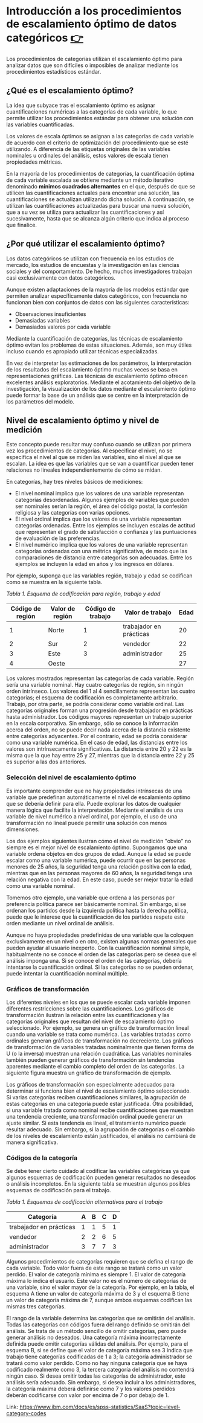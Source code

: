 # Introducción a los procedimientos de escalamiento óptimo de datos categóricos [👉](https://www.ibm.com/docs/es/spss-statistics/SaaS?topic=categories-introduction-optimal-scaling-procedures-categorical-data)

Los procedimientos de categorías utilizan el escalamiento óptimo para analizar datos que son difíciles o imposibles de analizar mediante los procedimientos estadísticos estándar.

## ¿Qué es el escalamiento óptimo?

La idea que subyace tras el escalamiento óptimo es asignar cuantificaciones numéricas a las categorías de cada variable, lo que permite utilizar los procedimientos estándar para obtener una solución con las variables cuantificadas.

Los valores de escala óptimos se asignan a las categorías de cada variable de acuerdo con el criterio de optimización del procedimiento que se esté utilizando. A diferencia de las etiquetas originales de las variables nominales u ordinales del análisis, estos valores de escala tienen propiedades métricas.

En la mayoría de los procedimientos de categorías, la cuantificación óptima de cada variable escalada se obtiene mediante un método iterativo denominado **mínimos cuadrados alternantes** en el que, después de que se utilicen las cuantificaciones actuales para encontrar una solución, las cuantificaciones se actualizan utilizando dicha solución. A continuación, se utilizan las cuantificaciones actualizadas para buscar una nueva solución, que a su vez se utiliza para actualizar las cuantificaciones y así sucesivamente, hasta que se alcanza algún criterio que indica al proceso que finalice.

## ¿Por qué utilizar el escalamiento óptimo?

Los datos categóricos se utilizan con frecuencia en los estudios de mercado, los estudios de encuestas y la investigación en las ciencias sociales y del comportamiento. De hecho, muchos investigadores trabajan casi exclusivamente con datos categóricos.

Aunque existen adaptaciones de la mayoría de los modelos estándar que permiten analizar específicamente datos categóricos, con frecuencia no funcionan bien con conjuntos de datos con las siguientes características:

- Observaciones insuficientes
- Demasiadas variables
- Demasiados valores por cada variable

Mediante la cuantificación de categorías, las técnicas de escalamiento óptimo evitan los problemas de estas situaciones. Además, son muy útiles incluso cuando es apropiado utilizar técnicas especializadas.

En vez de interpretar las estimaciones de los parámetros, la interpretación de los resultados del escalamiento óptimo muchas veces se basa en representaciones gráficas. Las técnicas de escalamiento óptimo ofrecen excelentes análisis exploratorios. Mediante el acotamiento del objetivo de la investigación, la visualización de los datos mediante el escalamiento óptimo puede formar la base de un análisis que se centre en la interpretación de los parámetros del modelo.

## Nivel de escalamiento óptimo y nivel de medición

Este concepto puede resultar muy confuso cuando se utilizan por primera vez los procedimientos de categorías. Al especificar el nivel, no se especifica el nivel al que se miden las variables, sino el nivel al que se escalan. La idea es que las variables que se van a cuantificar pueden tener relaciones no lineales independientemente de cómo se midan.

En categorías, hay tres niveles básicos de mediciones:

- El nivel nominal implica que los valores de una variable representan categorías desordenadas. Algunos ejemplos de variables que pueden ser nominales serían la región, el área del código postal, la confesión religiosa y las categorías con varias opciones.
- El nivel ordinal implica que los valores de una variable representan categorías ordenadas. Entre los ejemplos se incluyen escalas de actitud que representan el grado de satisfacción o confianza y las puntuaciones de evaluación de las preferencias.
- El nivel numérico implica que los valores de una variable representan categorías ordenadas con una métrica significativa, de modo que las comparaciones de distancia entre categorías son adecuadas. Entre los ejemplos se incluyen la edad en años y los ingresos en dólares.

Por ejemplo, suponga que las variables región, trabajo y edad se codifican como se muestra en la siguiente tabla.

*Tabla 1. Esquema de codificación para región, trabajo y edad*

|Código de región |Valor de región |Código de trabajo |Valor de trabajo |Edad |
|------------|-------------|--------------|------------|------------|
|1	|Norte	|1	|trabajador en prácticas	|20 |
|2	|Sur	|2	|vendedor	|22 |
|3	|Este	|3	|administrador	|25 |
|4	|Oeste	| 	| 	|27 |

Los valores mostrados representan las categorías de cada variable. Región sería una variable nominal. Hay cuatro categorías de región, sin ningún orden intrínseco. Los valores del 1 al 4 sencillamente representan las cuatro categorías; el esquema de codificación es completamente arbitrario. Trabajo, por otra parte, se podría considerar como variable ordinal. Las categorías originales forman una progresión desde trabajador en prácticas hasta administrador. Los códigos mayores representan un trabajo superior en la escala corporativa. Sin embargo, sólo se conoce la información acerca del orden, no se puede decir nada acerca de la distancia existente entre categorías adyacentes. Por el contrario, edad se podría considerar como una variable numérica. En el caso de edad, las distancias entre los valores son intrínsecamente significativas. La distancia entre 20 y 22 es la misma que la que hay entre 25 y 27, mientras que la distancia entre 22 y 25 es superior a las dos anteriores.

### Selección del nivel de escalamiento óptimo

Es importante comprender que no hay propiedades intrínsecas de una variable que predefinan automáticamente el nivel de escalamiento óptimo que se debería definir para ella. Puede explorar los datos de cualquier manera lógica que facilite la interpretación. Mediante el análisis de una variable de nivel numérico a nivel ordinal, por ejemplo, el uso de una transformación no lineal puede permitir una solución con menos dimensiones.

Los dos ejemplos siguientes ilustran cómo el nivel de medición "obvio" no siempre es el mejor nivel de escalamiento óptimo. Supongamos que una variable ordena objetos en dos grupos de edad. Aunque la edad se puede escalar como una variable numérica, puede ocurrir que en las personas menores de 25 años, la seguridad tenga una relación positiva con la edad, mientras que en las personas mayores de 60 años, la seguridad tenga una relación negativa con la edad. En este caso, puede ser mejor tratar la edad como una variable nominal.

Tomemos otro ejemplo, una variable que ordena a las personas por preferencia política parece ser básicamente nominal. Sin embargo, si se ordenan los partidos desde la izquierda política hasta la derecha política, puede que le interese que la cuantificación de los partidos respete este orden mediante un nivel ordinal de análisis.

Aunque no haya propiedades predefinidas de una variable que la coloquen exclusivamente en un nivel o en otro, existen algunas normas generales que pueden ayudar al usuario inexperto. Con la cuantificación nominal simple, habitualmente no se conoce el orden de las categorías pero se desea que el análisis imponga una. Si se conoce el orden de las categorías, debería intentarse la cuantificación ordinal. Si las categorías no se pueden ordenar, puede intentar la cuantificación nominal múltiple.

### Gráficos de transformación

Los diferentes niveles en los que se puede escalar cada variable imponen diferentes restricciones sobre las cuantificaciones. Los gráficos de transformación ilustran la relación entre las cuantificaciones y las categorías originales que resultan del nivel de escalamiento óptimo seleccionado. Por ejemplo, se genera un gráfico de transformación lineal cuando una variable se trata como numérica. Las variables tratadas como ordinales generan gráficos de transformación no decreciente. Los gráficos de transformación de variables tratadas nominalmente que tienen forma de U (o la inversa) muestran una relación cuadrática. Las variables nominales también pueden generar gráficos de transformación sin tendencias aparentes mediante el cambio completo del orden de las categorías. La siguiente figura muestra un gráfico de transformación de ejemplo.

Los gráficos de transformación son especialmente adecuados para determinar si funciona bien el nivel de escalamiento óptimo seleccionado. Si varias categorías reciben cuantificaciones similares, la agrupación de estas categorías en una categoría puede estar justificada. Otra posibilidad, si una variable tratada como nominal recibe cuantificaciones que muestran una tendencia creciente, una transformación ordinal puede generar un ajuste similar. Si esta tendencia es lineal, el tratamiento numérico puede resultar adecuado. Sin embargo, si la agrupación de categorías o el cambio de los niveles de escalamiento están justificados, el análisis no cambiará de manera significativa.

### Códigos de la categoría

Se debe tener cierto cuidado al codificar las variables categóricas ya que algunos esquemas de codificación pueden generar resultados no deseados o análisis incompletos. En la siguiente tabla se muestran algunos posibles esquemas de codificación para el trabajo.

*Tabla 1. Esquemas de codificación alternativos para el trabajo*

|Categoría |A |B |C |D |
|--------|-------|-------|-------|-------|
|trabajador en prácticas	|1	|1	|5	|1 |
|vendedor	|2	|2	|6	|5 |
|administrador	|3	|7	|7	|3 |

Algunos procedimientos de categorías requieren que se defina el rango de cada variable. Todo valor fuera de este rango se tratará como un valor perdido. El valor de categoría mínima es siempre 1. El valor de categoría máxima lo indica el usuario. Este valor no es el número de categorías de una variable, sino el valor mayor de la categoría. Por ejemplo, en la tabla, el esquema A tiene un valor de categoría máxima de 3 y el esquema B tiene un valor de categoría máxima de 7, aunque ambos esquemas codifican las mismas tres categorías.

El rango de la variable determina las categorías que se omitirán del análisis. Todas las categorías con códigos fuera del rango definido se omitirán del análisis. Se trata de un método sencillo de omitir categorías, pero puede generar análisis no deseados. Una categoría máxima incorrectamente definida puede omitir categorías válidas del análisis. Por ejemplo, para el esquema B, si se define que el valor de categoría máxima sea 3 indica que trabajo tiene categorías codificadas de 1 a 3; la categoría administrador se tratará como valor perdido. Como no hay ninguna categoría que se haya codificado realmente como 3, la tercera categoría del análisis no contendrá ningún caso. Si desea omitir todas las categorías de administrador, este análisis sería adecuado. Sin embargo, si desea incluir a los administradores, la categoría máxima deberá definirse como 7 y los valores perdidos deberán codificarse con valor por encima de 7 o por debajo de 1.

Link: https://www.ibm.com/docs/es/spss-statistics/SaaS?topic=level-category-codes
